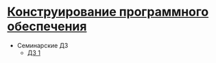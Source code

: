# [Конструирование программного обеспечения](https://www.hse.ru/edu/courses/402853288)

- Семинарские ДЗ
    - [ДЗ 1](sem-hw/hw1/)
